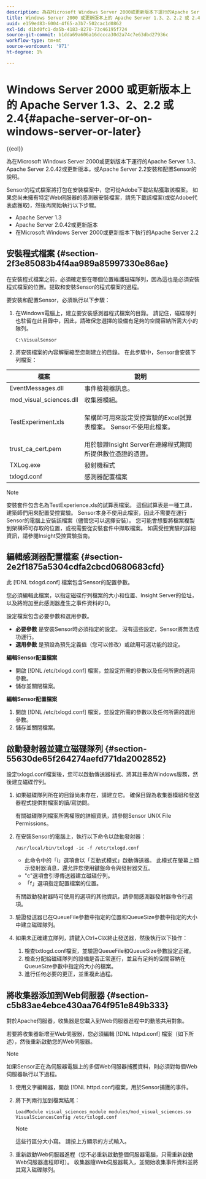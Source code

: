 ```yaml
---
description: 為在Microsoft Windows Server 2000或更新版本下運行的Apache Server 1.3、Apache Server 2.0.42或更新版本，或Apache Server 2.2安裝和配置Sensor的說明。
title: Windows Server 2000 或更新版本上的 Apache Server 1.3、2、2.2 或 2.4
uuid: e159ed83-6004-4f65-a3b7-502cac1d0862
exl-id: d1bd0fc1-da5b-4183-8270-73c46195f724
source-git-commit: b1dda69a606a16dccca30d2a74c7e63dbd27936c
workflow-type: tm+mt
source-wordcount: '971'
ht-degree: 1%

---
```


# Windows Server 2000 或更新版本上的 Apache Server 1.3、2、2.2 或 2.4{#apache-server-or-on-windows-server-or-later}

{{eol}}

為在Microsoft Windows Server 2000或更新版本下運行的Apache Server 1.3、Apache Server 2.0.42或更新版本，或Apache Server 2.2安裝和配置Sensor的說明。

Sensor的程式檔案將打包在安裝檔案中，您可從Adobe下載站點獲取該檔案。 如果您尚未擁有特定Web伺服器的感測器安裝檔案，請先下載該檔案(或從Adobe代表處獲取)，然後再開始執行以下步驟。

* Apache Server 1.3
* Apache Server 2.0.42或更新版本
* 在Microsoft Windows Server 2000或更新版本下執行的Apache Server 2.2

## 安裝程式檔案 {#section-2f3e85083b4f4aa989a85997330e86ae}

在安裝程式檔案之前，必須確定要在哪個位置維護磁碟隊列，因為這也是必須安裝程式檔案的位置。提取和安裝Sensor的程式檔案的過程。

要安裝和配置Sensor，必須執行以下步驟：

1. 在Windows電腦上，建立要安裝感測器程式檔案的目錄。 請記住，磁碟隊列也駐留在此目錄中，因此，請確保您選擇的設備有足夠的空間容納所需大小的隊列。

   ```
   C:\VisualSensor
   ```

1. 將安裝檔案的內容解壓縮至您剛建立的目錄。 在此步驟中，Sensor會安裝下列檔案：

<table id="table_ABFF5F92271B4F3CB0AC68DAB6A5709F"> 
 <thead> 
  <tr> 
   <th colname="col1" class="entry"> 檔案 </th> 
   <th colname="col2" class="entry"> 說明 </th> 
  </tr> 
 </thead>
 <tbody> 
  <tr> 
   <td colname="col1"> EventMessages.dll </td> 
   <td colname="col2"> 事件檢視器訊息。 </td> 
  </tr> 
  <tr> 
   <td colname="col1"> mod_visual_sciences.dll </td> 
   <td colname="col2"> 收集器模組。 </td> 
  </tr> 
  <tr> 
   <td colname="col1"> <p>TestExperiment.xls </p> </td> 
   <td colname="col2"> <p>架構師可用來設定受控實驗的Excel試算表檔案。 Sensor不使用此檔案。 </p> </td> 
  </tr> 
  <tr> 
   <td colname="col1"> trust_ca_cert.pem </td> 
   <td colname="col2"> 用於驗證Insight Server在連線程式期間所提供數位憑證的憑證。 </td> 
  </tr> 
  <tr> 
   <td colname="col1"> TXLog.exe </td> 
   <td colname="col2"> 發射機程式 </td> 
  </tr> 
  <tr> 
   <td colname="col1"> txlogd.conf </td> 
   <td colname="col2"> 感測器配置檔案 </td> 
  </tr> 
 </tbody> 
</table>

>[!NOTE]
>
>安裝套件包含名為TestExperience.xls的試算表檔案。 這個試算表是一種工具，建築師們用來配置受控實驗。 Sensor本身不使用此檔案，因此不需要在運行Sensor的電腦上安裝該檔案（儘管您可以選擇安裝）。 您可能會想要將檔案複製到架構師可存取的位置，或視需要從安裝套件中擷取檔案。 如需受控實驗的詳細資訊，請參閱Insight受控實驗指南。

## 編輯感測器配置檔案 {#section-2e2f1875a5304cdfa2cbcd0680683cfd}

此 [!DNL txlogd.conf] 檔案包含Sensor的配置參數。

您必須編輯此檔案，以指定磁碟佇列檔案的大小和位置、Insight Server的位址，以及將附加至此感測器產生之事件資料的ID。

設定檔案包含必要參數和選用參數。

* **必要參數** 是安裝Sensor時必須指定的設定。 沒有這些設定，Sensor將無法成功運行。
* **選用參數** 是預設為預先定義值（您可以修改）或啟用可選功能的設定。

**編輯Sensor配置檔案**

* 開啟 [!DNL /etc/txlogd.conf] 檔案，並設定所需的參數以及任何所需的選用參數。
* 儲存並關閉檔案。

**編輯Sensor配置檔案**

1. 開啟 [!DNL /etc/txlogd.conf] 檔案，並設定所需的參數以及任何所需的選用參數。
1. 儲存並關閉檔案。

## 啟動發射器並建立磁碟隊列 {#section-55630de65f264274aefd771da2002852}

設定txlogd.conf檔案後，您可以啟動傳送器程式、將其註冊為Windows服務，然後建立磁碟佇列。

1. 如果磁碟隊列所在的目錄尚未存在，請建立它。 確保目錄為收集器模組和發送器程式提供對檔案的讀/寫訪問。

   有關磁碟隊列檔案所需權限的詳細資訊，請參閱Sensor UNIX File Permissions。
1. 在安裝Sensor的電腦上，執行以下命令以啟動發射器：

   ```
   /usr/local/bin/txlogd -ic -f /etc/txlogd.conf
   ```

   * 此命令中的「i」選項會以「互動式模式」啟動傳送器。 此模式在螢幕上顯示發射器消息，還允許您使用鍵盤命令與發射器交互。
   * &quot;c&quot;選項會引導傳送器建立磁碟佇列。
   * 「f」選項指定配置檔案的位置。

   有關啟動發射器時可使用的選項的其他資訊，請參閱感測器發射器命令行選項。

1. 驗證發送器已在QueueFile參數中指定的位置和QueueSize參數中指定的大小中建立磁碟隊列。
1. 如果未正確建立隊列，請鍵入Ctrl+C以終止發送器，然後執行以下操作：

   1. 檢查txtlogd.conf檔案，並驗證QueueFile和QueueSize參數設定正確。
   1. 檢查分配給磁碟隊列的設備是否正常運行，並且有足夠的空間容納在QueueSize參數中指定的大小的檔案。
   1. 進行任何必要的更正，並重複此過程。

## 將收集器添加到Web伺服器 {#section-c5b83ae4ebce430aa764f951e849b333}

對於Apache伺服器，收集器是您載入到Web伺服器進程中的動態共用對象。

若要將收集器新增至Web伺服器，您必須編輯 [!DNL httpd.conf] 檔案（如下所述），然後重新啟動您的Web伺服器。

>[!NOTE]
>
>如果Sensor正在為伺服器電腦上的多個Web伺服器捕獲資料，則必須對每個Web伺服器執行以下過程。

1. 使用文字編輯器，開啟 [!DNL httpd.conf]檔案，用於Sensor捕獲的事件。
1. 將下列兩行加到檔案結尾：

   ```
   LoadModule visual_sciences_module modules/mod_visual_sciences.so 
   VisualSciencesConfig /etc/txlogd.conf
   ```

   >[!NOTE]
   >
   >這些行區分大小寫。 請按上方顯示的方式輸入。

1. 重新啟動Web伺服器進程（您不必重新啟動整個伺服器電腦，只需重新啟動Web伺服器進程即可）。 收集器隨Web伺服器載入，並開始收集事件資料並將其寫入磁碟隊列。
